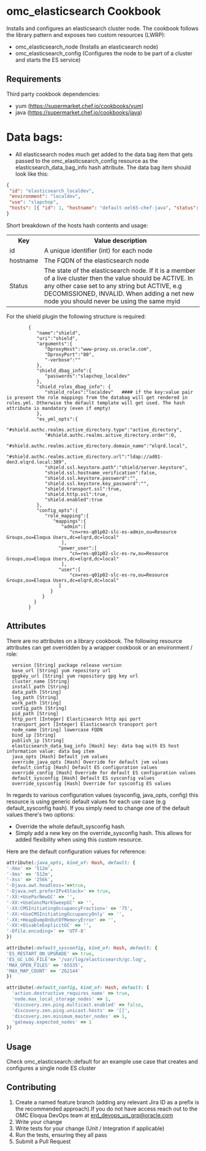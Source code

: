 # omc_elasticsearch Cookbook

Installs and configures an elasticsearch cluster node. The cookbook follows the library pattern and exposes two custom resources (LWRP):
* omc_elasticsearch_node (Installs an elasticsearch node)
* omc_elasticsearch_config (Configures the node to be part of a cluster and starts the ES service)

## Requirements

Third party cookbook dependencies:
* yum (https://supermarket.chef.io/cookbooks/yum)
* java (https://supermarket.chef.io/cookbooks/java)

# Data bags:
* All elasticsearch nodes much get added to the data bag item that gets passed to the omc_elasticsearch_config resource as the elasticsearch_data_bag_info hash attribute. The data bag item should look like this:
```json
{
 "id": "elasticsearch_localdev",
 "environment": "localdev",
 "use": "slapchop",
 "hosts": [{ "id": 1, "hostname": "default-oel65-chef-java", "status": "ACTIVE" },{ "id":2, "hostname": "test02" , "status": "DECOMISSIONED" },{ "id":3, "hostname": "test03" , "status": "DECOMISSIONED" }]
}
```
Short breakdown of the hosts hash contents and usage:
<table>
  <tr>
    <th>Key</th>
    <th>Value description</th>
  </tr>
  <tr>
    <td>id</td>
    <td>A unique identifier (int) for each node</td>
  </tr>
  <tr>
    <td>hostname</td>
    <td>The FQDN of the elasticsearch node</td>
  </tr>
  <tr>
    <td>Status</td>
    <td>The state of the elasticsearch node. If it is a member of a live cluster then the value should be ACTIVE. In any other case set to any string but ACTIVE, e.g DECOMISSIONED, INVALID. When adding a net new node you should never be using the same myid</td>
  </tr>
</table>

For the shield plugin the following structure is required:

            {
               "name":"shield",
               "uri":"shield",
               "arguments":{
                  "DproxyHost":"www-proxy.us.oracle.com",
                  "DproxyPort":"80",
                  "-verbose":""
               },
               "shield_dbag_info":{
                  "passwords":"slapchop_localdev"
               },
               "shield_roles_dbag_info": {
                  "shield_roles":"localdev"   #### if the key:value pair is present the role mappings from the databag will get rendered in roles.yml. Otherwise the default template will get used. The hash attribute is mandatory (even if empty)
               },
               "es_yml_opts":{
                  "#shield.authc.realms.active_directory.type":"active_directory",
                  "#shield.authc.realms.active_directory.order":0,
                  "#shield.authc.realms.active_directory.domain_name":"elqrd.local",
                  "#shield.authc.realms.active_directory.url":"ldap://ad01-den3.elqrd.local:389",
                  "shield.ssl.keystore.path":"shield/server.keystore",
                  "shield.ssl.hostname_verification":false,
                  "shield.ssl.keystore.password":"",
                  "shield.ssl.keystore.key_password":"",
                  "shield.transport.ssl":true,
                  "shield.http.ssl":true,
                  "shield.enabled":true
               },
               "config_opts":{
                  "role_mapping":{
                     "mappings":{
                        "admin":[
                           "cn=res-q01p02-slc-es-admin,ou=Resource Groups,ou=Eloqua Users,dc=elqrd,dc=local"
                        ],
                       "power_user":[
                           "cn=res-q01p02-slc-es-rw,ou=Resource Groups,ou=Eloqua Users,dc=elqrd,dc=local"
                        ],
                       "user":[
                           "cn=res-q01p02-slc-es-ro,ou=Resource Groups,ou=Eloqua Users,dc=elqrd,dc=local"
                       ]
                    }
                 }
              }
            }


## Attributes

There are no attributes on a library cookbook. The following resource attributes can get overridden by a wrapper cookbook or an environment / role:
```
  version [String] package release version
  base_url [String] yum repository url
  gpgkey_url [String] yum repository gpg key url
  cluster_name [String]
  install_path [String]
  data_path [String]
  log_path [String]
  work_path [String]
  config_path [String]
  pid_path [String]
  http_port [Integer] Elasticsearch http api port
  transport_port [Integer] Elasticsearch transport port
  node_name [String] lowercase FQDN
  bind_ip [String]
  publish_ip [String]
  elasticsearch_data_bag_info [Hash] key: data bag with ES host information value: data bag item
  java_opts [Hash] Default jvm values
  override_java_opts [Hash] Override for default jvm values
  default_config [Hash] Default ES configuration values
  override_config [Hash] Override for default ES configuration values
  default_sysconfig [Hash] Default ES sysconfig values
  override_sysconfig [Hash] Override for sysconfig ES values
```
In regards to various configuration values (sysconfig, java_opts, config) this resource is using generic default values for each use case (e.g default_sysconfig hash). If you simply need to change one of the default values there's two options:
* Override the whole default_sysconfig hash.
* Simply add a new key on the override_sysconfig hash.
This allows for added flexibility when using this custom resource.

Here are the default configuration values for reference:
```ruby
attribute(:java_opts, kind_of: Hash, default: {
'-Xmx' => '512m',
'-Xms' => '512m',
'-Xss' => '256k',
'-Djava.awt.headless='=>true,
'-Djava.net.preferIPv4Stack=' => true,
'-XX:+UseParNewGC' => '',
'-XX:+UseConcMarkSweepGC' => '',
'-XX:CMSInitiatingOccupancyFraction=' => '75',
'-XX:+UseCMSInitiatingOccupancyOnly' => '',
'-XX:+HeapDumpOnOutOfMemoryError' => '',
'-XX:+DisableExplicitGC' => '',
'-Dfile.encoding=' => 'UTF-8'
})

attribute(:default_sysconfig, kind_of: Hash, default: {
'ES_RESTART_ON_UPGRADE' => true,
'ES_GC_LOG_FILE'=> '/var/log/elasticsearch/gc.log',
'MAX_OPEN_FILES' => '65535',
'MAX_MAP_COUNT' => '262144'
})

attribute(:default_config, kind_of: Hash, default: {
  'action.destructive_requires_name' => true,
  'node.max_local_storage_nodes' => 1,
  'discovery.zen.ping.multicast.enabled' => false,
  'discovery.zen.ping.unicast.hosts' => '[]',
  'discovery.zen.minimum_master_nodes' => 1,
  'gateway.expected_nodes' => 1
})
```
## Usage

Check omc_elasticsearch::default for an example use case that creates and configures a single node ES cluster

## Contributing

1. Create a named feature branch (adding any relevant Jira ID as a prefix is the recommended approach).If you do not have access reach out to the OMC Eloqua DevOps team at erd_devops_us_grp@oracle.com
2. Write your change
3. Write tests for your change (Unit / Integration if applicable)
4. Run the tests, ensuring they all pass
5. Submit a Pull Request
